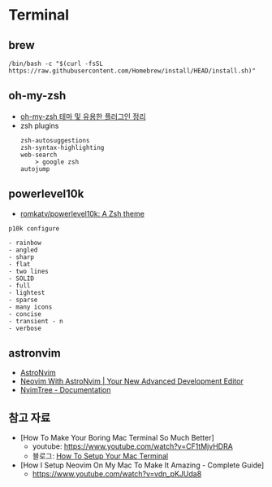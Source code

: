 # Terminal

## brew

```shell
/bin/bash -c "$(curl -fsSL https://raw.githubusercontent.com/Homebrew/install/HEAD/install.sh)"
```

## oh-my-zsh

- [oh-my-zsh 테마 및 유용한 플러그인 정리](https://proni.tistory.com/entry/oh-my-zsh-%ED%85%8C%EB%A7%88-%EB%B0%8F-%EC%9C%A0%EC%9A%A9%ED%95%9C-%ED%94%8C%EB%9F%AC%EA%B7%B8%EC%9D%B8-%EC%A0%95%EB%A6%AC)
- zsh plugins
    ```shell
    zsh-autosuggestions
    zsh-syntax-highlighting
    web-search
        > google zsh
    autojump
    ```

## powerlevel10k

- [romkatv/powerlevel10k: A Zsh theme](https://github.com/romkatv/powerlevel10k)

```shell
p10k configure
```

    - rainbow
    - angled
    - sharp
    - flat
    - two lines
    - SOLID
    - full
    - lightest
    - sparse
    - many icons
    - concise
    - transient - n
    - verbose

## astronvim

- [AstroNvim](https://astronvim.com/)
- [Neovim With AstroNvim | Your New Advanced Development Editor](https://www.youtube.com/watch?v=GEHPiZ10gOk)
- [NvimTree - Documentation](https://docs.rockylinux.org/books/nvchad/nvchad_ui/nvimtree/)

## 참고 자료

- [How To Make Your Boring Mac Terminal So Much Better]
    - youtube: https://www.youtube.com/watch?v=CF1tMjvHDRA
    - 블로그: [How To Setup Your Mac Terminal](https://www.josean.com/posts/terminal-setup)
- [How I Setup Neovim On My Mac To Make It Amazing - Complete Guide]
    - https://www.youtube.com/watch?v=vdn_pKJUda8

